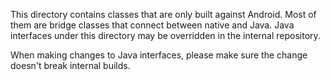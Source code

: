 This directory contains classes that are only built against Android. Most of
them are bridge classes that connect between native and Java. Java interfaces
under this directory may be overridden in the internal repository.

When making changes to Java interfaces, please make sure the change doesn't
break internal builds.
